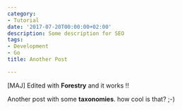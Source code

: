 ```yaml
---
category:
- Tutorial
date: '2017-07-20T00:00:00+02:00'
description: Some description for SEO
tags:
- Development
- Go
title: Another Post

---
```



[MAJ] Edited with **Forestry** and it works !!

Another post with some **taxonomies**. how cool is that? ;-)